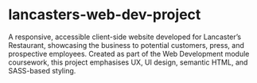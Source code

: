 # lancasters-web-dev-project
A responsive, accessible client-side website developed for Lancaster’s Restaurant, showcasing the business to potential customers, press, and prospective employees. Created as part of the Web Development module coursework, this project emphasises UX, UI design, semantic HTML, and SASS-based styling.
